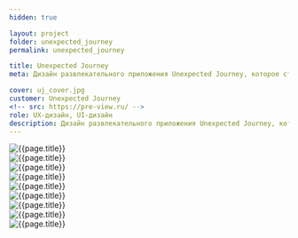 ```yaml
---
hidden: true

layout: project
folder: unexpected_journey
permalink: unexpected_journey

title: Unexpected Journey
meta: Дизайн развлекательного приложения Unexpected Journey, которое строит интересные маршруты по городу.

cover: uj_cover.jpg
customer: Unexpected Journey
<!-- src: https://pre-view.ru/ -->
role: UX-дизайн, UI-дизайн
description: Дизайн развлекательного приложения Unexpected Journey, которое строит интересные маршруты по городу.
---
```


<!-- ![{{page.title}} - скриншот 1]({{site.baseurl}}/img/project_img/{{page.folder}}/uj_lojp.png) -->
<div class="row">
  <div class="col-md-6"><img src="{{site.baseurl}}/img/project_img/{{page.folder}}/uj_1.jpg" alt="{{page.title}}"></div>
  <div class="col-md-6"><img src="{{site.baseurl}}/img/project_img/{{page.folder}}/uj_2.jpg" alt="{{page.title}}"></div>
  <div class="col-md-6"><img src="{{site.baseurl}}/img/project_img/{{page.folder}}/uj_3.jpg" alt="{{page.title}}"></div>
  <div class="col-md-6"><img src="{{site.baseurl}}/img/project_img/{{page.folder}}/uj_4.jpg" alt="{{page.title}}"></div>
  <div class="col-md-6"><img src="{{site.baseurl}}/img/project_img/{{page.folder}}/uj_5.jpg" alt="{{page.title}}"></div>
  <div class="col-md-6"><img src="{{site.baseurl}}/img/project_img/{{page.folder}}/uj_6.jpg" alt="{{page.title}}"></div>
  <div class="col-md-6"><img src="{{site.baseurl}}/img/project_img/{{page.folder}}/uj_7.jpg" alt="{{page.title}}"></div>
  <div class="col-md-6"><img src="{{site.baseurl}}/img/project_img/{{page.folder}}/uj_8.jpg" alt="{{page.title}}"></div>
  <div class="col-md-6"><img src="{{site.baseurl}}/img/project_img/{{page.folder}}/uj_9.jpg" alt="{{page.title}}"></div>
</div>

<!-- ![{{page.title}} - скриншот 1]({{site.baseurl}}/img/project_img/{{page.folder}}/uj_1.jpg)
![{{page.title}} - скриншот 2]({{site.baseurl}}/img/project_img/{{page.folder}}/uj_2.jpg)
![{{page.title}} - скриншот 3]({{site.baseurl}}/img/project_img/{{page.folder}}/uj_3.jpg)
![{{page.title}} - скриншот 4]({{site.baseurl}}/img/project_img/{{page.folder}}/uj_4.jpg)
![{{page.title}} - скриншот 5]({{site.baseurl}}/img/project_img/{{page.folder}}/uj_5.jpg)
![{{page.title}} - скриншот 6]({{site.baseurl}}/img/project_img/{{page.folder}}/uj_6.jpg)
![{{page.title}} - скриншот 7]({{site.baseurl}}/img/project_img/{{page.folder}}/uj_7.jpg)
![{{page.title}} - скриншот 8]({{site.baseurl}}/img/project_img/{{page.folder}}/uj_8.jpg)
![{{page.title}} - скриншот 9]({{site.baseurl}}/img/project_img/{{page.folder}}/uj_9.jpg) -->


